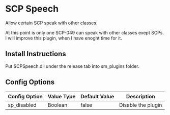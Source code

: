 # SCP Speech
Allow certain SCP speak with other classes. 

At this point is only one SCP-049 can speak with other classes exept SCPs. I will improve this plugin, when I have enoght time for it.

## Install Instructions
Put SCPSpeech.dll under the release tab into sm_plugins folder.

## Config Options
| Config Option	| Value Type	| Default Value |	   Description     |
| ------------- | ----------- | ------------- | ------------------ |
| sp_disabled   | 	Boolean   |    false      | Disable the plugin |
